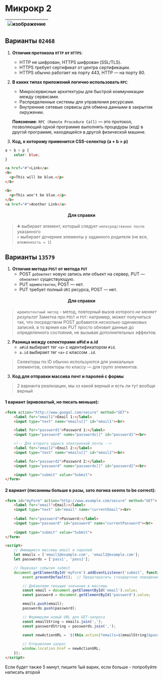 # Микрокр 2

|![изображение](https://github.com/worthant/web-programming-course/assets/43885024/09302c26-efb3-47b0-961c-d387ae3d4b64)|
|-|


## Варианты `02468`

1. **Отличия протокола `HTTP` от `HTTPS`**:  
   - HTTP не шифрован, HTTPS шифрован (SSL/TLS).
   - HTTPS требует сертификат от центра сертификации.
   - HTTPS обычно работает на порту 443, HTTP — на порту 80.

2. **В каких типах приложений логично использовать `RPC`**:  
   - Микросервисные архитектуры для быстрой коммуникации между сервисами.
   - Распределенные системы для управления ресурсами.
   - Внутренние сетевые сервисы для обмена данными в закрытом окружении.

   **Пояснение**: `RPC (Remote Procedure Call)` — это протокол, позволяющий одной программе выполнять процедуры (код) в другой программе, находящейся в другой физической машине.

3. **Код, к которому применится CSS-селектор (a + b > p)**

```css
a + b > p {
    color: blue;
}
```

```html
<a href="#">Link</a>
<b>
  <p>This will be blue.</p>
</b>

<b>
  <p>This won't be blue.</p>
</b>
<a href="#">Another Link</a>
```

<h4 align="center">Для справки</h4>

> :heavy_plus_sign: выбирает элемент, который следует `непосредственно после` указанного  
> `>` выбирает дочерние элементы у заданного родителя (не все, `вложенность = 1`)

## Варианты `13579`

1. **Отличия метода `POST` от метода `PUT`**
   - POST `добавляет` новую запись или объект на сервер, PUT — `обновляет` существующую.
   - PUT `идемпотентен`, POST — нет.
   - PUT требует полный `URI` ресурса, POST — нет.

<h4 align="center">Для справки</h4>

> `идемпотентный метод` - метод, повторный вызов которого *не меняет результат*
> Заметка про `POST` и `PUT`: например, может получиться так, что посредством POST добавится несколько одинаковых записей, в то время как PUT просто обновит данные до определенного состояния, не вызывая дополнительных эффектов.

2. **Разница между селекторами a#id и a.id**  
   - `a#id` выбирает тег `<a>` с идентификатором `#id`.
   - `a.id` выбирает тег `<a>` с классом `.id`.  

> Селекторы по ID обычно используются для уникальных элементов, селекторы по классу — для групп элементов.

3. **Код для отправки массива почт и паролей с формы**
> 2  варианта реализации, мы хз какой верный и есть ли тут вообще верный

#### 1 вариант (кривоватый, но писать меньше):

```html
<form action="http://www.googol.com/secure" method="GET">
    <label for="email1">Email 1:</label>
    <input type="text" name="emails[]" id="email1"><br>

    <label for="password1">Password 1:</label>
    <input type="password" name="passwords[]" id="password1"><br>

    <!-- Для второго адреса электронной почты -->
    <label for="email2">Email 2:</label>
    <input type="text" name="emails[]" id="email2"><br>

    <label for="password2">Password 2:</label>
    <input type="password" name="passwords[]" id="password2"><br>

    <input type="submit" value="Submit">
</form>
```

#### 2 вариант (писанины больше в разы, зато логика seems to be correct):

```html
<form id="myForm" action="http://www.example.com/secure" method="GET">
    <label for="email">Email:</label>
    <input type="text" id="email" name="currentEmail"><br>
    
    <label for="password">Password:</label>
    <input type="password" id="password" name="currentPassword"><br>
    
    <input type="submit" value="Submit">
</form>

<script>
    // Имеющиеся массивы email и паролей
    let emails = ['email1@example.com', 'email2@example.com'];
    let passwords = ['pass1', 'pass2'];

    // Перехват события submit
    document.getElementById('myForm').addEventListener('submit', function(event) {
        event.preventDefault();  // Предотвратить стандартное поведение формы

        // Добавляем текущие значения в массивы
        const email = document.getElementById('email').value;
        const password = document.getElementById('password').value;

        emails.push(email);
        passwords.push(password);

        // Формируем новый URL для GET-запроса
        const emailString = emails.join(',');
        const passwordString = passwords.join(',');

        const newActionURL = `${this.action}?emails=${emailString}&passwords=${passwordString}`;
        
        // Отправляем запрос
        window.location.href = newActionURL;
    });
</script>
```

Если будет также 5 минут, пишите 1ый варик, если больше - попробуйте написать второй
